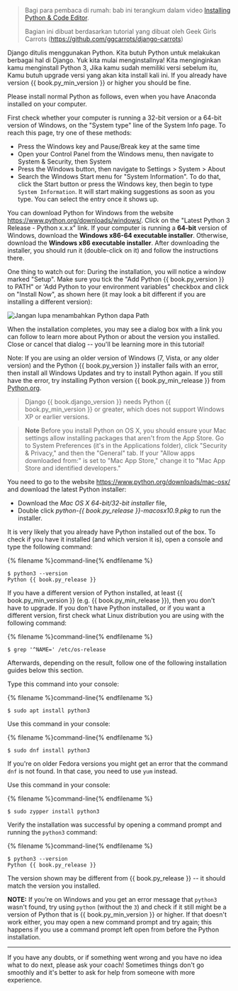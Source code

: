 > Bagi para pembaca di rumah: bab ini terangkum dalam video [Installing Python & Code Editor](https://www.youtube.com/watch?v=pVTaqzKZCdA).
> 
> Bagian ini dibuat berdasarkan tutorial yang dibuat oleh Geek Girls Carrots (https://github.com/ggcarrots/django-carrots)

Django ditulis menggunakan Python. Kita butuh Python untuk melakukan berbagai hal di Django. Yuk kita mulai menginstallnya! Kita menginginkan kamu menginstall Python 3, Jika kamu sudah memiliki versi sebelum itu, Kamu butuh upgrade versi yang akan kita install kali ini. If you already have version {{ book.py_min_version }} or higher you should be fine.

Please install normal Python as follows, even when you have Anaconda installed on your computer.

<!--sec data-title="Install Python: Windows" data-id="python_windows" data-collapse=true ces-->

First check whether your computer is running a 32-bit version or a 64-bit version of Windows, on the "System type" line of the System Info page. To reach this page, try one of these methods:

* Press the Windows key and Pause/Break key at the same time
* Open your Control Panel from the Windows menu, then navigate to System & Security, then System
* Press the Windows button, then navigate to Settings > System > About
* Search the Windows Start menu for "System Information". To do that, click the Start button or press the Windows key, then begin to type `System Information`. It will start making suggestions as soon as you type. You can select the entry once it shows up.

You can download Python for Windows from the website https://www.python.org/downloads/windows/. Click on the "Latest Python 3 Release - Python x.x.x" link. If your computer is running a **64-bit** version of Windows, download the **Windows x86-64 executable installer**. Otherwise, download the **Windows x86 executable installer**. After downloading the installer, you should run it (double-click on it) and follow the instructions there.

One thing to watch out for: During the installation, you will notice a window marked "Setup". Make sure you tick the "Add Python {{ book.py_version }} to PATH" or 'Add Python to your environment variables" checkbox and click on "Install Now", as shown here (it may look a bit different if you are installing a different version):

![Jangan lupa menambahkan Python dapa Path](../python_installation/images/python-installation-options.png)

When the installation completes, you may see a dialog box with a link you can follow to learn more about Python or about the version you installed. Close or cancel that dialog -- you'll be learning more in this tutorial!

Note: If you are using an older version of Windows (7, Vista, or any older version) and the Python {{ book.py_version }} installer fails with an error, then install all Windows Updates and try to install Python again. If you still have the error, try installing Python version {{ book.py_min_release }} from [Python.org](https://www.python.org/downloads/windows/).

> Django {{ book.django_version }} needs Python {{ book.py_min_version }} or greater, which does not support Windows XP or earlier versions.

<!--endsec-->

<!--sec data-title="Install Python: OS X" data-id="python_OSX"
data-collapse=true ces-->

> **Note** Before you install Python on OS X, you should ensure your Mac settings allow installing packages that aren't from the App Store. Go to System Preferences (it's in the Applications folder), click "Security & Privacy," and then the "General" tab. If your "Allow apps downloaded from:" is set to "Mac App Store," change it to "Mac App Store and identified developers."

You need to go to the website https://www.python.org/downloads/mac-osx/ and download the latest Python installer:

* Download the *Mac OS X 64-bit/32-bit installer* file,
* Double click *python-{{ book.py_release }}-macosx10.9.pkg* to run the installer.

<!--endsec-->

<!--sec data-title="Install Python: Linux" data-id="python_linux"
data-collapse=true ces-->

It is very likely that you already have Python installed out of the box. To check if you have it installed (and which version it is), open a console and type the following command:

{% filename %}command-line{% endfilename %}

    $ python3 --version
    Python {{ book.py_release }}
    

If you have a different version of Python installed, at least {{ book.py_min_version }} (e.g. {{ book.py_min_release }}), then you don't have to upgrade. If you don't have Python installed, or if you want a different version, first check what Linux distribution you are using with the following command:

{% filename %}command-line{% endfilename %}

    $ grep '^NAME=' /etc/os-release
    

Afterwards, depending on the result, follow one of the following installation guides below this section.

<!--endsec-->

<!--sec data-title="Install Python: Debian or Ubuntu" data-id="python_debian" data-collapse=true ces-->

Type this command into your console:

{% filename %}command-line{% endfilename %}

    $ sudo apt install python3
    

<!--endsec-->

<!--sec data-title="Install Python: Fedora" data-id="python_fedora"
data-collapse=true ces-->

Use this command in your console:

{% filename %}command-line{% endfilename %}

    $ sudo dnf install python3
    

If you're on older Fedora versions you might get an error that the command `dnf` is not found. In that case, you need to use `yum` instead.

<!--endsec-->

<!--sec data-title="Install Python: openSUSE" data-id="python_openSUSE"
data-collapse=true ces-->

Use this command in your console:

{% filename %}command-line{% endfilename %}

    $ sudo zypper install python3
    

<!--endsec-->

Verify the installation was successful by opening a command prompt and running the `python3` command:

{% filename %}command-line{% endfilename %}

    $ python3 --version
    Python {{ book.py_release }}
    

The version shown may be different from {{ book.py_release }} -- it should match the version you installed.

**NOTE:** If you're on Windows and you get an error message that `python3` wasn't found, try using `python` (without the `3`) and check if it still might be a version of Python that is {{ book.py_min_version }} or higher. If that doesn't work either, you may open a new command prompt and try again; this happens if you use a command prompt left open from before the Python installation.

* * *

If you have any doubts, or if something went wrong and you have no idea what to do next, please ask your coach! Sometimes things don't go smoothly and it's better to ask for help from someone with more experience.